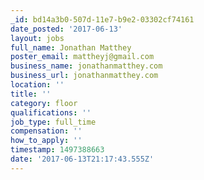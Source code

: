 ```yaml
---
_id: bd14a3b0-507d-11e7-b9e2-03302cf74161
date_posted: '2017-06-13'
layout: jobs
full_name: Jonathan Matthey
poster_email: mattheyj@gmail.com
business_name: jonathanmatthey.com
business_url: jonathanmatthey.com
location: ''
title: ''
category: floor
qualifications: ''
job_type: full_time
compensation: ''
how_to_apply: ''
timestamp: 1497388663
date: '2017-06-13T21:17:43.555Z'
---
```


